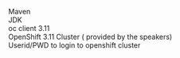 Maven <br/>
JDK <br/>
oc client 3.11 <br/>
OpenShift 3.11 Cluster ( provided by the speakers) <br/>
Userid/PWD to login to openshift cluster 
